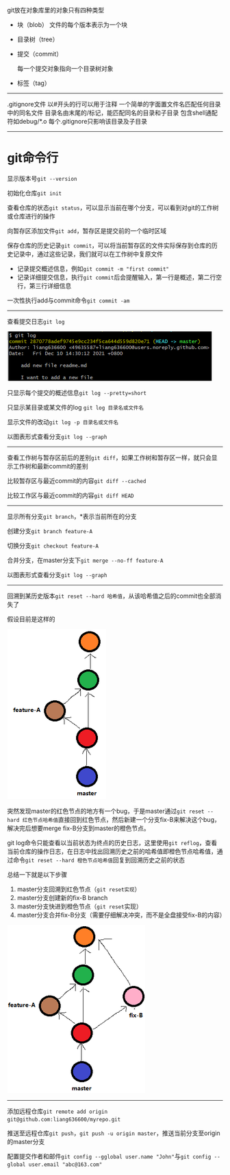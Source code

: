 
git放在对象库里的对象只有四种类型

* 块（blob）
  文件的每个版本表示为一个块
  
* 目录树（tree）

* 提交（commit）

  每一个提交对象指向一个目录树对象

* 标签（tag）

---

.gitignore文件
以#开头的行可以用于注释
一个简单的字面置文件名匹配任何目录中的同名文件
目录名由末尾的/标记，能匹配同名的目录和子目录
包含shell通配符如debug/*.o
每个.gitignore只影响该目录及子目录

---

# git命令行

显示版本号`git --version`

初始化仓库`git init`

查看仓库的状态`git status`，可以显示当前在哪个分支，可以看到对git的工作树或仓库进行的操作

向暂存区添加文件`git add`，暂存区是提交前的一个临时区域

保存仓库的历史记录`git commit`，可以将当前暂存区的文件实际保存到仓库的历史记录中，通过这些记录，我们就可以在工作树中复原文件

* 记录提交概述信息，例如`git commit -m "first commit"`
* 记录详细提交信息，执行`git commit`后会提醒输入，第一行是概述，第二行空行，第三行详细信息

一次性执行add与commit命令`git commit -am`

---

查看提交日志`git log`

![image-20211210143339499](https://raw.githubusercontent.com/liang636600/cloudImg/master/images/image-20211210143339499.png)

只显示每个提交的概述信息`git log --pretty=short`

只显示某目录或某文件的log `git log 目录名或文件名`

显示文件的改动`git log -p 目录名或文件名`

以图表形式查看分支`git log --graph`

---

查看工作树与暂存区前后的差别`git diff`，如果工作树和暂存区一样，就只会显示工作树和最新commit的差别

比较暂存区与最近commit的内容`git diff --cached`

比较工作区与最近commit的内容`git diff HEAD`

---

显示所有分支`git branch`，*表示当前所在的分支

创建分支`git branch feature-A`

切换分支`git checkout feature-A`

合并分支，在master分支下`git merge --no-ff feature-A`

以图表形式查看分支`git log --graph`

---

回溯到某历史版本`git reset --hard 哈希值`，从该哈希值之后的commit也全部消失了

假设目前是这样的

![image-20211210153146200](https://raw.githubusercontent.com/liang636600/cloudImg/master/images/image-20211210153146200.png)

突然发现master的红色节点的地方有一个bug，于是master通过`git reset --hard 红色节点哈希值`直接回到红色节点，然后新建一个分支fix-B来解决这个bug，解决完后想要merge fix-B分支到master的橙色节点。

git log命令只能查看以当前状态为终点的历史日志，这里使用`git reflog`，查看当前仓库的操作日志，在日志中找出回溯历史之前的哈希值即橙色节点哈希值，通过命令`git reset --hard 橙色节点哈希值`回复到回溯历史之前的状态

总结一下就是以下步骤

1. master分支回溯到红色节点（`git reset实现`）
2. master分支创建新的fix-B branch
3. master分支快进到橙色节点（`git reset`实现）
4. master分支合并fix-B分支（需要仔细解决冲突，而不是全盘接受fix-B的内容）

![image-20211210161122408](https://raw.githubusercontent.com/liang636600/cloudImg/master/images/image-20211210161122408.png)

---

添加远程仓库`git remote add origin git@github.com:liang636600/myrepo.git`

推送至远程仓库`git push`，`git push -u origin master`，推送当前分支至origin的master分支







配置提交作者和邮件`git config --gglobal user.name "John"`与`git config --global user.email "abc@163.com"`


